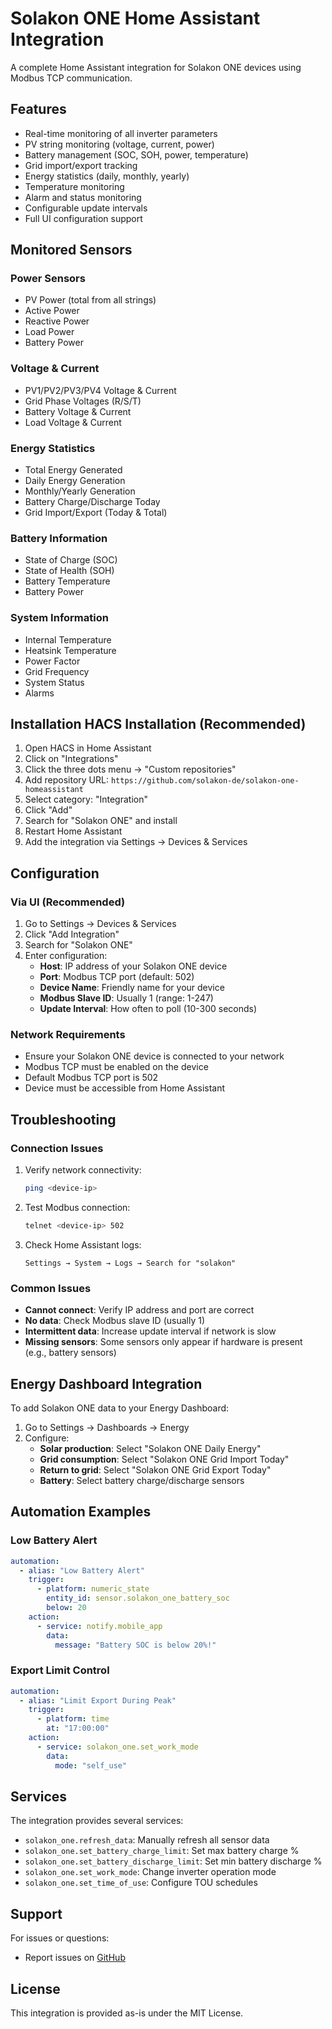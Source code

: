 # Solakon ONE Home Assistant Integration

A complete Home Assistant integration for Solakon ONE devices using Modbus TCP communication.

## Features

- Real-time monitoring of all inverter parameters
- PV string monitoring (voltage, current, power)
- Battery management (SOC, SOH, power, temperature)
- Grid import/export tracking
- Energy statistics (daily, monthly, yearly)
- Temperature monitoring
- Alarm and status monitoring
- Configurable update intervals
- Full UI configuration support

## Monitored Sensors

### Power Sensors
- PV Power (total from all strings)
- Active Power
- Reactive Power
- Load Power
- Battery Power

### Voltage & Current
- PV1/PV2/PV3/PV4 Voltage & Current
- Grid Phase Voltages (R/S/T)
- Battery Voltage & Current
- Load Voltage & Current

### Energy Statistics
- Total Energy Generated
- Daily Energy Generation
- Monthly/Yearly Generation
- Battery Charge/Discharge Today
- Grid Import/Export (Today & Total)

### Battery Information
- State of Charge (SOC)
- State of Health (SOH)
- Battery Temperature
- Battery Power

### System Information
- Internal Temperature
- Heatsink Temperature
- Power Factor
- Grid Frequency
- System Status
- Alarms

## Installation HACS Installation (Recommended)

1. Open HACS in Home Assistant
2. Click on "Integrations"
3. Click the three dots menu → "Custom repositories"
4. Add repository URL: `https://github.com/solakon-de/solakon-one-homeassistant`
5. Select category: "Integration"
6. Click "Add"
7. Search for "Solakon ONE" and install
8. Restart Home Assistant
9. Add the integration via Settings → Devices & Services

## Configuration

### Via UI (Recommended)

1. Go to Settings → Devices & Services
2. Click "Add Integration"
3. Search for "Solakon ONE"
4. Enter configuration:
   - **Host**: IP address of your Solakon ONE device
   - **Port**: Modbus TCP port (default: 502)
   - **Device Name**: Friendly name for your device
   - **Modbus Slave ID**: Usually 1 (range: 1-247)
   - **Update Interval**: How often to poll (10-300 seconds)

### Network Requirements

- Ensure your Solakon ONE device is connected to your network
- Modbus TCP must be enabled on the device
- Default Modbus TCP port is 502
- Device must be accessible from Home Assistant

## Troubleshooting

### Connection Issues

1. Verify network connectivity:
   ```bash
   ping <device-ip>
   ```

2. Test Modbus connection:
   ```bash
   telnet <device-ip> 502
   ```

3. Check Home Assistant logs:
   ```
   Settings → System → Logs → Search for "solakon"
   ```

### Common Issues

- **Cannot connect**: Verify IP address and port are correct
- **No data**: Check Modbus slave ID (usually 1)
- **Intermittent data**: Increase update interval if network is slow
- **Missing sensors**: Some sensors only appear if hardware is present (e.g., battery sensors)

## Energy Dashboard Integration

To add Solakon ONE data to your Energy Dashboard:

1. Go to Settings → Dashboards → Energy
2. Configure:
   - **Solar production**: Select "Solakon ONE Daily Energy"
   - **Grid consumption**: Select "Solakon ONE Grid Import Today"
   - **Return to grid**: Select "Solakon ONE Grid Export Today"
   - **Battery**: Select battery charge/discharge sensors

## Automation Examples

### Low Battery Alert
```yaml
automation:
  - alias: "Low Battery Alert"
    trigger:
      - platform: numeric_state
        entity_id: sensor.solakon_one_battery_soc
        below: 20
    action:
      - service: notify.mobile_app
        data:
          message: "Battery SOC is below 20%!"
```

### Export Limit Control
```yaml
automation:
  - alias: "Limit Export During Peak"
    trigger:
      - platform: time
        at: "17:00:00"
    action:
      - service: solakon_one.set_work_mode
        data:
          mode: "self_use"
```

## Services

The integration provides several services:

- `solakon_one.refresh_data`: Manually refresh all sensor data
- `solakon_one.set_battery_charge_limit`: Set max battery charge %
- `solakon_one.set_battery_discharge_limit`: Set min battery discharge %
- `solakon_one.set_work_mode`: Change inverter operation mode
- `solakon_one.set_time_of_use`: Configure TOU schedules

## Support

For issues or questions:
- Report issues on [GitHub](https://github.com/solakon-de/solakon-one-homeassistant/issues)

## License

This integration is provided as-is under the MIT License.